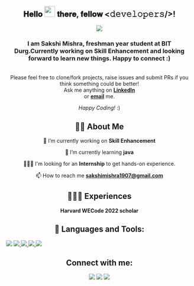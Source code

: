 <div align="center">
<h2> 𝐇𝐞𝐥𝐥𝐨 <img src="https://github.com/TheDudeThatCode/TheDudeThatCode/blob/master/Assets/Hi.gif" width="29px"> 𝐭𝐡𝐞𝐫𝐞, 𝐟𝐞𝐥𝐥𝐨𝐰 <𝚍𝚎𝚟𝚎𝚕𝚘𝚙𝚎𝚛𝚜/>!</h2>
</div>

<!-- <a href="#"><img width="100%" height="auto" src="" height="175px"/></a> -->
<p align="center"> 
 <img src="https://media.giphy.com/media/26tn33aiTi1jkl6H6/giphy.gif"/> </p>



<h3 align="center"><b>  I am Sakshi Mishra, freshman year student at BIT Durg.Currently working on Skill Enhancement and looking forward to learn new things. Happy to connect :)</b></h3>



<!-- <div align="center" width="50">

<img src="hi.gif" alt="Welcome!" width="200">

</div> -->

<div align="center">

 <br>
Please feel free to clone/fork projects, raise issues and submit PRs if you think something could be better! <br>
Ask me anything on <a href="linkedin.com/in/sakshi-mishra-ab97b6225"><b>LinkedIn</b></a><br>
or <a href="mailto:sakshimishra1907@gmail.com"><b>email</b></a> me.

<i>Happy Coding!</i> :)

<!-- <h1 align="left"> <img src="https://i.insider.com/5ee7c2893f737024027c1d77?width=700" width="700px" height ="400px"></h1> -->

## 🙋‍♂️ About Me

🔭 I’m currently working on **Skill Enhancement**
    
🌱 I’m currently learning **java** 
 
 👩🏻‍🎓 I'm looking for an **Internship** to get hands-on experience.

📫 How to reach me **sakshimishra1907@gmail.com**

## 👩🏻‍🎓 Experiences
 
 **Harvard WECode 2022 scholar**


## 🚀 Languages and Tools:

<p align="left"
    <a href="https://developer.mozilla.org/en-US/docs/Web/JavaScript" target="_blank"> <img src="https://img.icons8.com/color/48/000000/javascript.png"/> </a> 
    <a href="https://www.w3.org/html/" target="_blank"> <img src="https://img.icons8.com/color/48/000000/html-5.png"/> </a> 
    <a href="https://www.w3schools.com/css/" target="_blank"> <img src="https://img.icons8.com/color/48/000000/css3.png"/> </a> 
    <a href="https://www.w3schools.com/css/" target="_blank"> <img src="https://img.icons8.com/color/48/000000/css3.png"/> </a>
     <a href="https://c.js.org" target="_blank"> <img src="https://img.icons8.com/color/48/000000/c-programming.png"/> </a>
     </p>
 
   

## Connect with me:
<p align="left">

<a href = "linkedin.com/in/sakshi-mishra-ab97b6225"><img src="https://img.icons8.com/fluent/48/000000/linkedin.png"/></a>
<a href = "@SakshiM98629641"><img src="https://img.icons8.com/fluent/48/000000/twitter.png"/></a>
<a href = "https://www.instagram.com/sak_shi7221/?igshid=YmMyMTA2M2Y="><img src="https://img.icons8.com/fluent/48/000000/instagram-new.png"/></a>
<!-- <a href =""><img src="https://img.icons8.com/cute-clipart/48/000000/discord-logo.png"/> -->


</p>
